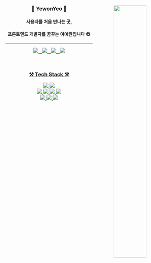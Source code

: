 <div align="center">
<div>
<img title_color="000000" align="right" width="45%" src="https://github-readme-stats.vercel.app/api/top-langs/?username=YewonYeo&layout=compact&title_color=c95975"/> 

<!-- 소개 -->
<h3>🌷 YewonYeo 🌷</h3>
<h4>사용자를 처음 만나는 곳,</h4>
<h4>프론트엔드 개발자를 꿈꾸는 여예원입니다 😋</h4>
<hr/>
<!-- 뱃지 
<a href="[1. 연결하고싶은 사이트 url]" target="_blank"><img src="https://img.shields.io/badge/[2. 등록하려는 이름]-[3. #을 뺀 나머지 색깔코드]?style=flat-square&logo=[4. 로고명(아이콘명)]&logoColor=white"/></a> -->  
<p>
 <a href="https://blog.naver.com/tbwmwjstk" target="_blank"><img src="https://img.shields.io/badge/Blog-03C75A?style=flat&logo=Naver&logoColor=white"/>
 &nbsp;
 <a href="https://yeeeh.tistory.com/" target="_blank"><img src="https://img.shields.io/badge/Tistory-9999FF?style=flat&logoColor=white"/>
  &nbsp;
  <a href="https://yeeeh.notion.site/Yewon-Yeo-18ad04ce495b437bad9dfa0ee07778bf" target="_blank"><img src="https://img.shields.io/badge/Portfolio-FF98A8?style=flat&logoColor=white"/>
     &nbsp;
 <img src="http://mazassumnida.wtf/api/mini/generate_badge?boj=yeeeh"/>
 
 </p>
 </div>



<br/>
<h3><b>⚒ Tech Stack ⚒</b></h3>

<!--기술스택-->
<!--사이트주소: https://simpleicons.org/-->
<!--샘플: <img src="https://img.shields.io/badge/뱃지에표시할이름-색상?style=for-the-badge&logo=로고이름&logoColor=white"> -->

<img src="https://img.shields.io/badge/java-007396?style=for-the-badge&logo=java&logoColor=white">
<img src="https://img.shields.io/badge/MySQL-4479A1.svg?&style=for-the-badge&logo=MySQL&logoColor=white">
<br/>
<img src="https://img.shields.io/badge/HTML5-E34F26?style=for-the-badge&logo=HTML5&logoColor=white"> 
<img src="https://img.shields.io/badge/CSS3-1572B6?style=for-the-badge&logo=CSS3&logoColor=white">
<img src="https://img.shields.io/badge/JavaScript-F7DF1E?style=for-the-badge&logo=JavaScript&logoColor=white">
<img src="https://img.shields.io/badge/Dart-0175C2?style=for-the-badge&logo=Dart&logoColor=white"/>
<br/>
<img src="https://img.shields.io/badge/Vue.js-4FC08D?style=for-the-badge&logo=Vue.js&logoColor=white">
<img src="https://img.shields.io/badge/React.js-61DAFB?style=for-the-badge&logo=React&logoColor=white">
<img src="https://img.shields.io/badge/Flutter-02569B?style=for-the-badge&logo=Flutter&logoColor=white"/>  
 
</div>
</div>
